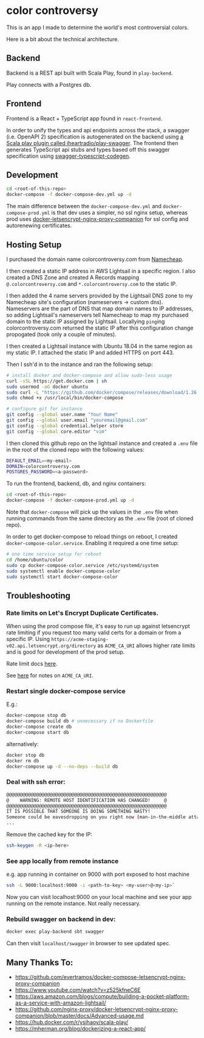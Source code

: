 # color controversy

This is an app I made to determine the world's most controversial colors.

Here is a bit about the technical architecture.

## Backend

Backend is a REST api built with Scala Play, found in `play-backend`.

Play connects with a Postgres db.

## Frontend

Frontend is a React + TypeScript app found in `react-frontend`.

In order to unify the types and api endpoints across the stack, a swagger (i.e. OpenAPI 2) specification is autogenerated on the backend using [a Scala play plugin called iheartradio/play-swagger](https://github.com/iheartradio/play-swagger). The frontend then generates TypeScript api stubs and types based off this swagger specification using [swagger-typescript-codegen](https://github.com/mtennoe/swagger-typescript-codegen).

## Development

```sh
cd <root-of-this-repo>
docker-compose -f docker-compose-dev.yml up -d
```

The main difference between the `docker-compose-dev.yml` and `docker-compose-prod.yml` is that dev uses a simpler, no ssl nginx setup, whereas prod uses [docker-letsencrypt-nginx-proxy-companion](https://github.com/nginx-proxy/docker-letsencrypt-nginx-proxy-companion/blob/master/docs/Advanced-usage.md) for ssl config and autorenewing certificates.

## Hosting Setup

I purchased the domain name colorcontroversy.com from [Namecheap](namecheap.com).

I then created a static IP address in AWS Lightsail in a specific region. I also created a DNS Zone and created A Records mapping `@.colorcontroversy.com` and `*.colorcontroversy.com` to the static IP.

I then added the 4 name servers provided by the Lightsail DNS zone to my Namecheap site's configuration (nameservers -> custom dns). Nameservers are the part of DNS that map domain names to IP addresses, so adding Lightsail's nameservers tell Namecheap to map my purchased domain to the static IP assigned by Lightsail. Locallying `ping`ing colorcontroversy.com returned the static IP after this configuration change propogated (took only a couple of minutes).

I then created a Lightsail instance with Ubuntu 18.04 in the same region as my static IP. I attached the static IP and added HTTPS on port 443.

Then I ssh'd in to the instance and ran the following setup:

```sh
# install docker and docker-compose and allow sudo-less usage
curl -sSL https://get.docker.com | sh
sudo usermod -aG docker ubuntu
sudo curl -L "https://github.com/docker/compose/releases/download/1.26.2/docker-compose-$(uname -s)-$(uname -m)" -o /usr/local/bin/docker-compose
sudo chmod +x /usr/local/bin/docker-compose
```

```sh
# configure git for instance
git config --global user.name "Your Name"
git config --global user.email "youremail@gmail.com"
git config --global credential.helper store
git config --global core.editor "vim"
```

I then cloned this github repo on the lightsail instance and created a `.env` file in the root of the cloned repo with the following values:

```sh
DEFAULT_EMAIL=<my-email>
DOMAIN=colorcontroversy.com
POSTGRES_PASSWORD=<a-password>
```

To run the frontend, backend, db, and nginx containers:
```sh
cd <root-of-this-repo>
docker-compose -f docker-compose-prod.yml up -d
```

Note that `docker-compose` will pick up the values in the `.env` file when running commands from the same directory as the `.env` file (root of cloned repo).

In order to get docker-compose to reload things on reboot, I created `docker-compose-color.service`. Enabling it required a one time setup:

```sh
# one time service setup for reboot
cd /home/ubuntu/color
sudo cp docker-compose-color.service /etc/systemd/system
sudo systemctl enable docker-compose-color
sudo systemctl start docker-compose-color
```

## Troubleshooting

### Rate limits on Let's Encrypt Duplicate Certificates.
When using the prod compose file, it's easy to run up against letsencrypt rate limiting if you request too many valid certs for a domain or from a specific IP. Using `https://acme-staging-v02.api.letsencrypt.org/directory` as `ACME_CA_URI` allows higher rate limits and is good for development of the prod setup.

Rate limit docs [here](https://letsencrypt.org/docs/rate-limits/).

See [here](https://github.com/nginx-proxy/docker-letsencrypt-nginx-proxy-companion/blob/9806ba25871d26a3eadeecf3771afd3378f0b01a/docs/Container-configuration.md) for notes on `ACME_CA_URI`.

### Restart single docker-compose service
  E.g.:

```sh
docker-compose stop db
docker-compose build db # unnecessary if no Dockerfile
docker-compose create db
docker-compose start db
```

alternatively:

```sh
docker stop db
docker rm db
docker-compose up -d --no-deps --build db
```

### Deal with ssh error:

```sh
@@@@@@@@@@@@@@@@@@@@@@@@@@@@@@@@@@@@@@@@@@@@@@@@@@@@@@@@@@@
@    WARNING: REMOTE HOST IDENTIFICATION HAS CHANGED!     @
@@@@@@@@@@@@@@@@@@@@@@@@@@@@@@@@@@@@@@@@@@@@@@@@@@@@@@@@@@@
IT IS POSSIBLE THAT SOMEONE IS DOING SOMETHING NASTY!
Someone could be eavesdropping on you right now (man-in-the-middle attack)!
...
```

Remove the cached key for the IP:
```sh
ssh-keygen -R <ip-here>
```

### See app locally from remote instance
  e.g. app running in container on 9000 with port exposed to host machine

```sh
ssh -L 9000:localhost:9000 -i <path-to-key> <my-user>@<my-ip>`
```

Now you can visit localhost:9000 on your local machine and see your app running on the remote instance. Not really necessary.

### Rebuild swagger on backend in dev:
```sh
docker exec play-backend sbt swagger
```
Can then visit `localhost/swagger` in browser to see updated spec.

## Many Thanks To:

- https://github.com/evertramos/docker-compose-letsencrypt-nginx-proxy-companion
- https://www.youtube.com/watch?v=z525kfneC6E
- https://aws.amazon.com/blogs/compute/building-a-pocket-platform-as-a-service-with-amazon-lightsail/
- https://github.com/nginx-proxy/docker-letsencrypt-nginx-proxy-companion/blob/master/docs/Advanced-usage.md
- https://hub.docker.com/r/ysihaoy/scala-play/
- https://mherman.org/blog/dockerizing-a-react-app/
